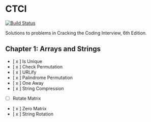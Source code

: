 # CTCI

[![Build Status](https://travis-ci.org/shreydesai/ctci.svg?branch=master)](https://travis-ci.org/shreydesai/ctci)

Solutions to problems in Cracking the Coding Interview, 6th Edition.

## Chapter 1: Arrays and Strings

- [ x ] Is Unique
- [ x ] Check Permutation
- [ x ] URLify
- [ x ] Palindrome Permutation
- [ x ] One Away
- [ x ] String Compression
- [ ] Rotate Matrix
- [ x ] Zero Matrix
- [ x ] String Rotation
